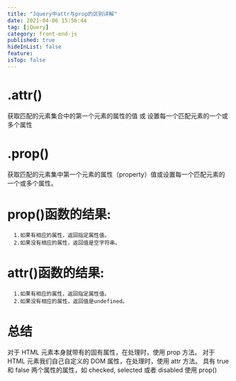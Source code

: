 ```yaml
---
title: "Jquery中attr与prop的区别详解"
date: 2021-04-06 15:56:44
tag: [jQuery]
category: front-end-js
published: true
hideInList: false
feature:
isTop: false
---
```


# .attr()

获取匹配的元素集合中的第一个元素的属性的值 或 设置每一个匹配元素的一个或多个属性

# .prop()

获取匹配的元素集中第一个元素的属性（property）值或设置每一个匹配元素的一个或多个属性。

# prop()函数的结果:

      1.如果有相应的属性，返回指定属性值。
      2.如果没有相应的属性，返回值是空字符串。

# attr()函数的结果:

      1.如果有相应的属性，返回指定属性值。
      2.如果没有相应的属性，返回值是undefined。

# 总结

对于 HTML 元素本身就带有的固有属性，在处理时，使用 prop 方法。
对于 HTML 元素我们自己自定义的 DOM 属性，在处理时，使用 attr 方法。
具有 true 和 false 两个属性的属性，如 checked, selected 或者 disabled 使用 prop()
